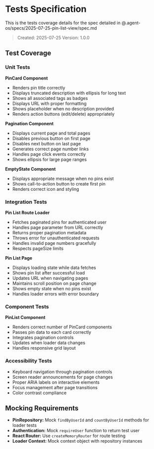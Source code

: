 # Tests Specification

This is the tests coverage details for the spec detailed in @.agent-os/specs/2025-07-25-pin-list-view/spec.md

> Created: 2025-07-25
> Version: 1.0.0

## Test Coverage

### Unit Tests

**PinCard Component**
- Renders pin title correctly
- Displays truncated description with ellipsis for long text
- Shows all associated tags as badges
- Displays URL with proper formatting
- Shows placeholder when no description provided
- Renders action buttons (edit/delete) appropriately

**Pagination Component**
- Displays current page and total pages
- Disables previous button on first page
- Disables next button on last page
- Generates correct page number links
- Handles page click events correctly
- Shows ellipsis for large page ranges

**EmptyState Component**
- Displays appropriate message when no pins exist
- Shows call-to-action button to create first pin
- Renders correct icon and styling

### Integration Tests

**Pin List Route Loader**
- Fetches paginated pins for authenticated user
- Handles page parameter from URL correctly
- Returns proper pagination metadata
- Throws error for unauthenticated requests
- Handles invalid page numbers gracefully
- Respects pageSize limits

**Pin List Page**
- Displays loading state while data fetches
- Shows pin list after successful load
- Updates URL when navigating pages
- Maintains scroll position on page change
- Shows empty state when no pins exist
- Handles loader errors with error boundary

### Component Tests

**PinList Component**
- Renders correct number of PinCard components
- Passes pin data to each card correctly
- Integrates pagination controls
- Updates when loader data changes
- Handles responsive grid layout

### Accessibility Tests

- Keyboard navigation through pagination controls
- Screen reader announcements for page changes
- Proper ARIA labels on interactive elements
- Focus management after page transitions
- Color contrast compliance

## Mocking Requirements

- **PinRepository:** Mock `findByUserId` and `countByUserId` methods for loader tests
- **Authentication:** Mock `requireUser` function to return test user
- **React Router:** Use `createMemoryRouter` for route testing
- **Loader Context:** Mock context object with repository instances